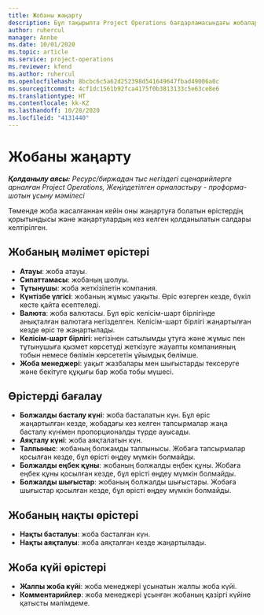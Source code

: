 ```yaml
---
title: Жобаны жаңарту
description: Бұл тақырыпта Project Operations бағдарламасындағы жобаларды жаңарту туралы ақпарат берілген.
author: ruhercul
manager: Annbe
ms.date: 10/01/2020
ms.topic: article
ms.service: project-operations
ms.reviewer: kfend
ms.author: ruhercul
ms.openlocfilehash: 8bcbc6c5a62d252398d541649647fbad49006a0c
ms.sourcegitcommit: 4cf1dc1561b92fca4175f0b3813133c5e63ce8e6
ms.translationtype: HT
ms.contentlocale: kk-KZ
ms.lasthandoff: 10/28/2020
ms.locfileid: "4131440"
---
```

# <a name="update-a-project"></a>Жобаны жаңарту

_**Қолданылу аясы:** Ресурс/биржадан тыс негіздегі сценарийлерге арналған Project Operations, Жеңілдетілген орналастыру - проформа-шотын ұсыну мәмілесі_

Төменде жоба жасалғаннан кейін оны жаңартуға болатын өрістердің қорытындысы және жаңартулардың кез келген қолданылатын салдары келтірілген.

## <a name="project-detail-fields"></a>Жобаның мәлімет өрістері

- **Атауы**: жоба атауы.
- **Сипаттамасы**: жобаның шолуы.
- **Тұтынушы**: жоба жеткізілетін компания.
- **Күнтізбе үлгісі**: жобаның жұмыс уақыты. Өріс өзгерген кезде, бүкіл кесте қайта есептеледі.
- **Валюта**: жоба валютасы. Бұл өріс келісім-шарт бірлігінде анықталған валютаға негізделген. Келісім-шарт бірлігі жаңартылған кезде өріс те жаңартылады.
- **Келісім-шарт бірлігі**: негізінен сатылымды ұтуға және жұмыс пен тұтынушыға қызмет көрсетуді жеткізуге жауапты компанияның тобын немесе бөлімін көрсететін ұйымдық бөлімше. 
- **Жоба менеджері**: уақыт жазбалары мен шығыстарды тексеруге және бекітуге құқығы бар жоба тобы мүшесі.

## <a name="estimate-fields"></a>Өрістерді бағалау

- **Болжалды басталу күні**: жоба басталатын күн. Бұл өріс жаңартылған кезде, жобадағы кез келген тапсырмалар жаңа басталу күнімен пропорционалды түрде ауысады.
- **Аяқталу күні**: жоба аяқталатын күн.
- **Талпыныс**: жобаның болжамды талпынысы. Жобаға тапсырмалар қосылған кезде, бұл өрісті өңдеу мүмкін болмайды.
- **Болжалды еңбек құны**: жобаның болжалды еңбек құны. Жобаға еңбек құны қосылған кезде, бұл өрісті өңдеу мүмкін болмайды.
- **Болжалды шығыстар**: жобаның болжалды шығыстары. Жобаға шығыстар қосылған кезде, бұл өрісті өңдеу мүмкін болмайды.

## <a name="project-actual-fields"></a>Жобаның нақты өрістері
- **Нақты басталуы**: жоба басталған күн.
- **Нақты аяқталуы**: жоба аяқталған кезде жаңартылады.

## <a name="project-status-fields"></a>Жоба күйі өрістері

- **Жалпы жоба күйі**: жоба менеджері ұсынатын жалпы жоба күйі.
- **Комментарийлер**: жоба менеджері ұсынған жобаның қазіргі күйіне қатысты мәлімдеме.

